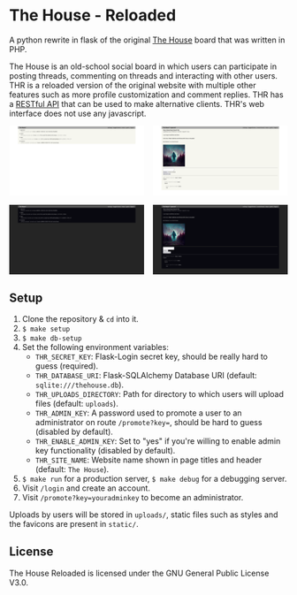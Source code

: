 # The House - Reloaded

A python rewrite in flask of the original [The House](https://github.com/hharas/the-house) board that was written in PHP.

The House is an old-school social board in which users can participate in posting threads, commenting on threads and interacting with other users. THR is a reloaded version of the original website with multiple other features such as more profile customization and comment replies. THR has a [RESTful API](https://github.com/hharas/the-house-reloaded/wiki/API-Documentation) that can be used to make alternative clients. THR's web interface does not use any javascript.

<div style="display: grid; grid-template-columns: repeat(2, 1fr); gap: 16px;">
  <img src="./screenshots/home.png" alt="Homepage screenshot" style="width: 100%; height: auto;"/>
  <img src="./screenshots/thread.png" alt="Thread screenshot" style="width: 100%; height: auto;"/>
  <img src="./screenshots/home-dark.png" alt="Homepage screenshot (with dark mode)" style="width: 100%; height: auto;"/>
  <img src="./screenshots/thread-dark.png" alt="Thread screenshot (with dark mode)" style="width: 100%; height: auto;"/>
</div>

## Setup

1. Clone the repository & `cd` into it.
2. `$ make setup`
3. `$ make db-setup`
4. Set the following environment variables:
    - `THR_SECRET_KEY`: Flask-Login secret key, should be really hard to guess (required).
    - `THR_DATABASE_URI`: Flask-SQLAlchemy Database URI (default: `sqlite:///thehouse.db`).
    - `THR_UPLOADS_DIRECTORY`: Path for directory to which users will upload files (default: `uploads`).
    - `THR_ADMIN_KEY`: A password used to promote a user to an administrator on route `/promote?key=`, should be hard to guess (disabled by default).
    - `THR_ENABLE_ADMIN_KEY`: Set to "yes" if you're willing to enable admin key functionality (disabled by default).
    - `THR_SITE_NAME`: Website name shown in page titles and header (default: `The House`).
5. `$ make run` for a production server, `$ make debug` for a debugging server.
6. Visit `/login` and create an account.
7. Visit `/promote?key=youradminkey` to become an administrator.

Uploads by users will be stored in `uploads/`, static files such as styles and the favicons are present in `static/`.

## License

The House Reloaded is licensed under the GNU General Public License V3.0.
